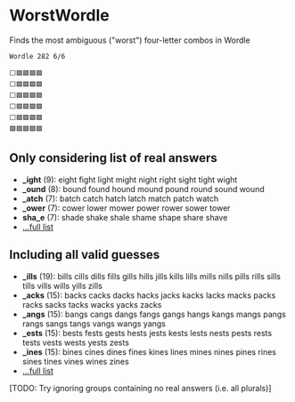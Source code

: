 # WorstWordle

Finds the most ambiguous ("worst") four-letter combos in Wordle

```
Wordle 282 6/6

⬜🟩🟩🟩🟩
⬜🟩🟩🟩🟩
⬜🟩🟩🟩🟩
⬜🟩🟩🟩🟩
⬜🟩🟩🟩🟩
🟩🟩🟩🟩🟩
```

## Only considering list of real answers

- **_ight** (9): eight fight light might night right sight tight wight
- **_ound** (8): bound found hound mound pound round sound wound
- **_atch** (7): batch catch hatch latch match patch watch
- **_ower** (7): cower lower mower power rower sower tower
- **sha_e** (7): shade shake shale shame shape share shave
- [...full list](https://gist.github.com/pengowray/d62678e32619bf5cc82cbba240054984)

## Including all valid guesses

* **_ills** (19): bills cills dills fills gills hills jills kills lills mills nills pills rills sills tills vills wills yills zills
* **_acks** (15): backs cacks dacks hacks jacks kacks lacks macks packs racks sacks tacks wacks yacks zacks
* **_angs** (15): bangs cangs dangs fangs gangs hangs kangs mangs pangs rangs sangs tangs vangs wangs yangs
* **_ests** (15): bests fests gests hests jests kests lests nests pests rests tests vests wests yests zests
* **_ines** (15): bines cines dines fines kines lines mines nines pines rines sines tines vines wines zines
* [...full list](https://gist.github.com/pengowray/85ea09f675c98d51c54e342bad3cb4a8)

[TODO: Try ignoring groups containing no real answers (i.e. all plurals)]

